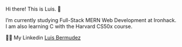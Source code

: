 Hi there! This is Luis. 👋

I’m currently studying Full-Stack MERN Web Development at Ironhack. <br> I am also learning C with the Harvard CS50x course.

🧑‍💻 My Linkedin <a href="https://www.linkedin.com/in/luis-berm%C3%BAdez-84223b184/">Luis Bermudez</a>
<!---
luisbermudez/luisbermudez is a ✨ special ✨ repository because its `README.md` (this file) appears on your GitHub profile.
You can click the Preview link to take a look at your changes.
--->

